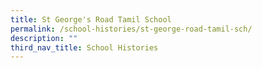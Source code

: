 ```yaml
---
title: St George's Road Tamil School
permalink: /school-histories/st-george-road-tamil-sch/
description: ""
third_nav_title: School Histories
---
```


